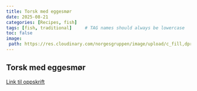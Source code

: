 ```yaml
---
title: Torsk med eggesmør
date: 2025-08-21
categories: [Recipes, fish]
tags: [fish, traditional]     # TAG names should always be lowercase
toc: false
image:
 path: https://res.cloudinary.com/norgesgruppen/image/upload/c_fill,dpr_auto,f_auto,q_auto:eco,h_900,w_1600,g_auto,ar_16:9/qjputoqxtvcwobv7s4ze 
---
```


## Torsk med eggesmør
[Link til oppskrift](https://kiwi.no/oppskrifter/fisk-og-skalldyr/juletorsk-med-eggesmor-poteter-og-rakostsalat)
